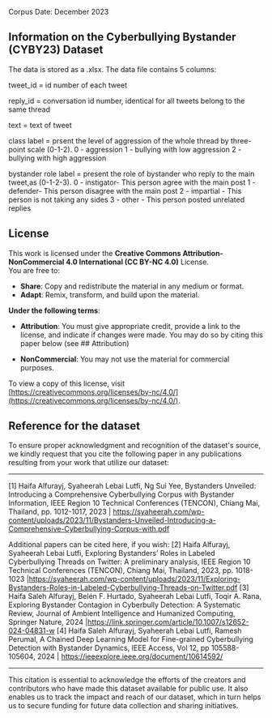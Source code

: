 Corpus Date: December 2023

Information on the Cyberbullying Bystander (CYBY23) Dataset 
---------------------------------------------------
The data is stored as a .xlsx. The data file contains 5 columns:

tweet_id = id number of each tweet

reply_id = conversation id number, identical for all tweets belong to the same thread

text = text of tweet

class label = prsent the level of aggression of the whole thread by
three-point scale (0-1-2).
0 - aggression
1 - bullying with low aggression
2 - bullying with high aggression


bystander role label = present the role of bystander who reply to the main tweet,as (0-1-2-3).
0 - instigator- This person agree with the main post
1 - defender- This person disagree with the main post
2 - impartial - This person is not taking any sides
3 -  other - This person posted unrelated replies


## License
This work is licensed under the **Creative Commons Attribution-NonCommercial 4.0 International (CC BY-NC 4.0)** License.  
You are free to:
- **Share**: Copy and redistribute the material in any medium or format.
- **Adapt**: Remix, transform, and build upon the material.

**Under the following terms**:
- **Attribution**: You must give appropriate credit, provide a link to the license, and indicate if changes were made. You may do so by citing this paper below (see ## Attribution)

 			
- **NonCommercial**: You may not use the material for commercial purposes.

To view a copy of this license, visit [https://creativecommons.org/licenses/by-nc/4.0/](https://creativecommons.org/licenses/by-nc/4.0/).

Reference for the dataset
-------------------------
To ensure proper acknowledgment and recognition of the dataset's source, we kindly request that you cite the following paper in any publications resulting from your work that utilize our dataset:
********************************************************************************************************************************************************************************
[1] Haifa Alfurayj, Syaheerah Lebai Lutfi, Ng Sui Yee, Bystanders Unveiled: Introducing a Comprehensive Cyberbullying Corpus with Bystander Information, IEEE Region 10 Technical Conferences (TENCON), Chiang Mai, Thailand, pp. 1012-1017, 2023 | https://syaheerah.com/wp-content/uploads/2023/11/Bystanders-Unveiled-Introducing-a-Comprehensive-Cyberbullying-Corpus-with.pdf

Additional papers can be cited here, if you wish:
[2] Haifa Alfurayj, Syaheerah Lebai Lutfi, Exploring Bystanders’ Roles in Labeled Cyberbullying Threads on Twitter: A preliminary analysis, IEEE Region 10 Technical Conferences (TENCON), Chiang Mai, Thailand, 2023, pp. 1018-1023 |https://syaheerah.com/wp-content/uploads/2023/11/Exploring-Bystanders-Roles-in-Labeled-Cyberbullying-Threads-on-Twitter.pdf
[3] Haifa Saleh Alfurayj, Belén F. Hurtado, Syaheerah Lebai Lutfi, Toqir A. Rana, Exploring Bystander Contagion in Cyberbully Detection: A Systematic Review, Journal of Ambient Intelligence and Humanized Computing, Springer Nature, 2024 |https://link.springer.com/article/10.1007/s12652-024-04831-w
[4] Haifa Saleh Alfurayj, Syaheerah Lebai Lutfi, Ramesh Perumal, A Chained Deep Learning Model for Fine-grained Cyberbullying Detection with Bystander Dynamics, IEEE Access, Vol 12, pp 105588-105604, 2024 | https://ieeexplore.ieee.org/document/10614592/

*******************************************************************************************************************************************************************************

This citation is essential to acknowledge the efforts of the creators and contributors who have made this dataset available for public use. It also enables us to track the impact and reach of our dataset, which in turn helps us to secure funding for future data collection and sharing initiatives.
